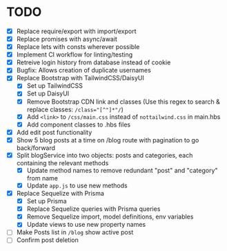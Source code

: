 # TODO

- [x] Replace require/export with import/export
- [x] Replace promises with async/await
- [x] Replace lets with consts wherever possible
- [x] Implement CI workflow for linting/testing
- [x] Retreive login history from database instead of cookie
- [x] Bugfix: Allows creation of duplicate usernames
- [x] Replace Bootstrap with TailwindCSS/DaisyUI
  - [x] Set up TailwindCSS
  - [x] Set up DaisyUI
  - [x] Remove Bootstrap CDN link and classes (Use this regex to search & replace classes: `/class="[^"]*"/`)
  - [x] Add `<link>` to `/css/main.css` instead of `nottailwind.css` in main.hbs
  - [x] Add component classes to .hbs files
- [x] Add edit post functionality
- [x] Show 5 blog posts at a time on /blog route with pagination to go back/forward
- [x] Split blogService into two objects: posts and categories, each containing the relevant methods
  - [x] Update method names to remove redundant "post" and "category" from name
  - [x] Update `app.js` to use new methods
- [x] Replace Sequelize with Prisma
  - [x] Set up Prisma
  - [x] Replace Sequelize queries with Prisma queries
  - [x] Remove Sequelize import, model definitions, env variables
  - [x] Update views to use new property names
- [ ] Make Posts list in `/blog` show active post
- [ ] Confirm post deletion
